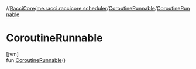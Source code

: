 //[RacciCore](../../../index.md)/[me.racci.raccicore.scheduler](../index.md)/[CoroutineRunnable](index.md)/[CoroutineRunnable](-coroutine-runnable.md)

# CoroutineRunnable

[jvm]\
fun [CoroutineRunnable](-coroutine-runnable.md)()
